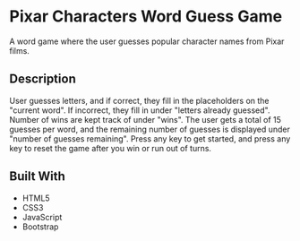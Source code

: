 # Pixar Characters Word Guess Game

A word game where the user guesses popular character names from Pixar films. 

## Description

User guesses letters, and if correct, they fill in the placeholders on the "current word". If incorrect, they fill in under "letters already guessed". Number of wins are kept track of under "wins". The user gets a total of 15 guesses per word, and the remaining number of guesses is displayed under "number of guesses remaining". Press any key to get started, and press any key to reset the game after you win or run out of turns.

## Built With

* HTML5
* CSS3
* JavaScript
* Bootstrap

